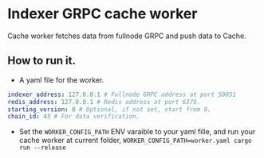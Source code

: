 # Indexer GRPC cache worker

Cache worker fetches data from fullnode GRPC and push data to Cache. 

## How to run it.

* A yaml file for the worker.

```yaml
indexer_address: 127.0.0.1 # Fullnode GRPC address at port 50051
redis_address: 127.0.0.1 # Redis address at port 6379.
starting_version: 0 # Optional, if not set, start from 0.
chain_id: 43 # For data verification.
```


* Set the `WORKER_CONFIG_PATH` ENV varaible to your yaml fille, and run your cache worker at current folder,
    `WORKER_CONFIG_PATH=worker.yaml cargo run --release`